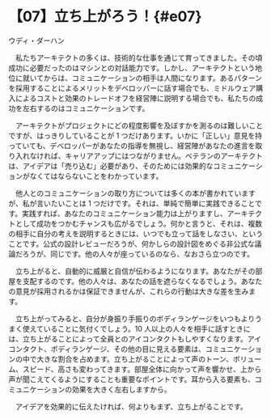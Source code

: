 # 【07】立ち上がろう！{#e07}

<div class="author">ウディ・ダーハン</div>

　私たちアーキテクトの多くは、技術的な仕事を通じて育ってきました。その頃成功に必要だったのはマシンとの対話能力です。しかし、アーキテクトという地位に就いてからは、コミュニケーションの相手は人間になります。あるパターンを採用することによるメリットをデベロッパーに話す場合でも、ミドルウェア購入によるコストと効果のトレードオフを経営陣に説明する場合でも、私たちの成功を左右するのはコミュニケーションです。

　アーキテクトがプロジェクトにどの程度影響を及ぼすかを測るのは難しいことですが、はっきりしていることが 1 つだけあります。いかに「正しい」意見を持っていても、デベロッパーがあなたの指導を無視し、経営陣があなたの進言を取り入れなければ、キャリアアップにはつながりません。ベテランのアーキテクトは、アイデアは「売り込む」必要があり、そのためには効果的なコミュニケーションがなくてはならないことをわかっています。

　他人とのコミュニケーションの取り方については多くの本が書かれていますが、私が言いたいことは 1 つだけです。それは、単純で簡単に実践できることです。実践すれば、あなたのコミュニケーション能力は上がりますし、アーキテクトとして成功をつかむチャンスも広がるでしょう。何かと言うと、それは、複数の相手に自分の考えを説明するときには、いつでも立って話をしなさい、ということです。公式の設計レビューだろうが、何かしらの設計図をめぐる非公式な議論だろうが、同じです。他の人々が座っているのなら、なおさら立つのです。

　立ち上がると、自動的に威厳と自信が伝わるようになります。あなたがその部屋を支配するのです。他の人々は、あなたの話を遮らなくなるでしょう。あなたの意見が採用されるかは保証できませんが、これらの行動は大きな差を生みます。

　立ち上がってみると、自分が身振り手振りのボディランゲージをいつもよりうまく使えていることに気付くでしょう。10 人以上の人々を相手に話すときには、立ち上がることによって全員とのアイコンタクトもしやすくなります。アイコンタクト、ボディランゲージ、その他の目に見える要素は、コミュニケーションの中で大きな割合を占めます。立ち上がることによって声のトーン、ボリューム、スピード、高さも変わってきます。部屋全体に向かって声を響かせ、上から声が聞こえてくるようにすることも重要なポイントです。耳から入る要素も、コミュニケーションの効果を大きく左右しますから。

　アイデアを効果的に伝えたければ、何よりもまず、立ち上がることです。

